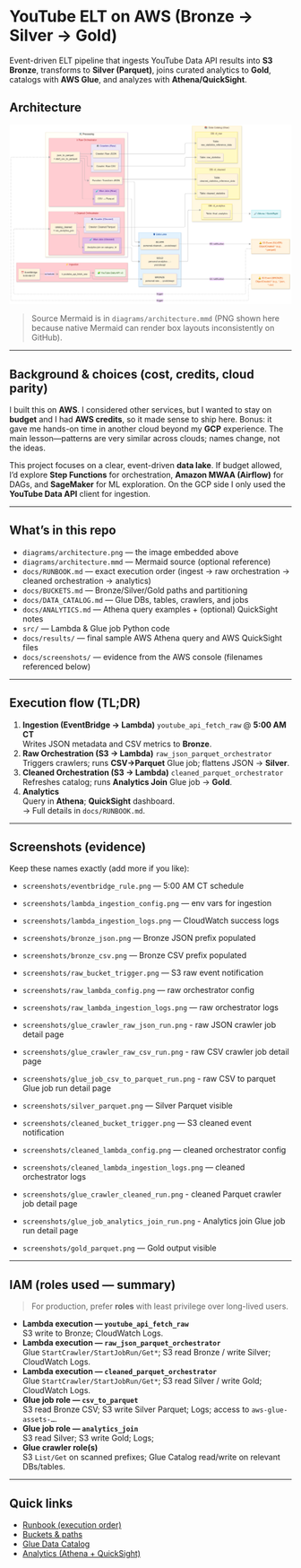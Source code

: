 # YouTube ELT on AWS (Bronze → Silver → Gold)

Event-driven ELT pipeline that ingests YouTube Data API results into **S3 Bronze**, transforms to **Silver (Parquet)**, joins curated analytics to **Gold**, catalogs with **AWS Glue**, and analyzes with **Athena/QuickSight**.

## Architecture

![Architecture](diagrams/arquitecture_image.png)

> Source Mermaid is in `diagrams/architecture.mmd` (PNG shown here because native Mermaid can render box layouts inconsistently on GitHub).

---

## Background & choices (cost, credits, cloud parity)

I built this on **AWS**. I considered other services, but I wanted to stay on **budget** and I had **AWS credits**, so it made sense to ship here. Bonus: it gave me hands-on time in another cloud beyond my **GCP** experience. The main lesson—patterns are very similar across clouds; names change, not the ideas.

This project focuses on a clear, event-driven **data lake**. If budget allowed, I’d explore **Step Functions** for orchestration, **Amazon MWAA (Airflow)** for DAGs, and **SageMaker** for ML exploration. On the GCP side I only used the **YouTube Data API** client for ingestion.

---

## What’s in this repo

- `diagrams/architecture.png` — the image embedded above  
- `diagrams/architecture.mmd` — Mermaid source (optional reference)  
- `docs/RUNBOOK.md` — exact execution order (ingest → raw orchestration → cleaned orchestration → analytics)  
- `docs/BUCKETS.md` — Bronze/Silver/Gold paths and partitioning  
- `docs/DATA_CATALOG.md` — Glue DBs, tables, crawlers, and jobs  
- `docs/ANALYTICS.md` — Athena query examples + (optional) QuickSight notes  
- `src/` — Lambda & Glue job Python code
- `docs/results/` — final sample AWS Athena query and AWS QuickSight files
- `docs/screenshots/` — evidence from the AWS console (filenames referenced below)

---

## Execution flow (TL;DR)

1. **Ingestion (EventBridge → Lambda)** `youtube_api_fetch_raw` @ **5:00 AM CT**  
   Writes JSON metadata and CSV metrics to **Bronze**.
2. **Raw Orchestration (S3 → Lambda)** `raw_json_parquet_orchestrator`  
   Triggers crawlers; runs **CSV→Parquet** Glue job; flattens JSON → **Silver**.
3. **Cleaned Orchestration (S3 → Lambda)** `cleaned_parquet_orchestrator`  
   Refreshes catalog; runs **Analytics Join** Glue job → **Gold**.
4. **Analytics**  
   Query in **Athena**; **QuickSight** dashboard.  
   → Full details in `docs/RUNBOOK.md`.

---

## Screenshots (evidence)

Keep these names exactly (add more if you like):

- `screenshots/eventbridge_rule.png` — 5:00 AM CT schedule  
- `screenshots/lambda_ingestion_config.png` — env vars for ingestion  
- `screenshots/lambda_ingestion_logs.png` — CloudWatch success logs  
- `screenshots/bronze_json.png` — Bronze JSON prefix populated  
- `screenshots/bronze_csv.png` — Bronze CSV prefix populated  

- `screenshots/raw_bucket_trigger.png` — S3 raw event notification  
- `screenshots/raw_lambda_config.png` — raw orchestrator config  
- `screenshots/raw_lambda_ingestion_logs.png` — raw orchestrator logs  
- `screenshots/glue_crawler_raw_json_run.png` - raw JSON crawler job detail page
- `screenshots/glue_crawler_raw_csv_run.png` - raw CSV crawler job detail page
- `screenshots/glue_job_csv_to_parquet_run.png` - raw CSV to parquet Glue job run detail page
- `screenshots/silver_parquet.png` — Silver Parquet visible  

- `screenshots/cleaned_bucket_trigger.png` — S3 cleaned event notification  
- `screenshots/cleaned_lambda_config.png` — cleaned orchestrator config  
- `screenshots/cleaned_lambda_ingestion_logs.png` — cleaned orchestrator logs  
- `screenshots/glue_crawler_cleaned_run.png` - cleaned Parquet crawler job detail page
- `screenshots/glue_job_analytics_join_run.png` - Analytics join Glue job run detail page
- `screenshots/gold_parquet.png` — Gold output visible  

---

## IAM (roles used — summary)

> For production, prefer **roles** with least privilege over long-lived users.

- **Lambda execution — `youtube_api_fetch_raw`**  
  S3 write to Bronze; CloudWatch Logs.
- **Lambda execution — `raw_json_parquet_orchestrator`**  
  Glue `StartCrawler/StartJobRun/Get*`; S3 read Bronze / write Silver; CloudWatch Logs.
- **Lambda execution — `cleaned_parquet_orchestrator`**  
  Glue `StartCrawler/StartJobRun/Get*`; S3 read Silver / write Gold; CloudWatch Logs.
- **Glue job role — `csv_to_parquet`**  
  S3 read Bronze CSV; S3 write Silver Parquet; Logs; access to `aws-glue-assets-…`.
- **Glue job role — `analytics_join`**  
  S3 read Silver; S3 write Gold; Logs; 
- **Glue crawler role(s)**  
  S3 `List/Get` on scanned prefixes; Glue Catalog read/write on relevant DBs/tables.

---

## Quick links

- [Runbook (execution order)](docs/RUNBOOK.md)
- [Buckets & paths](docs/BUCKETS.md)
- [Glue Data Catalog](docs/DATA_CATALOG.md)
- [Analytics (Athena + QuickSight)](docs/ANALYTICS.md)

